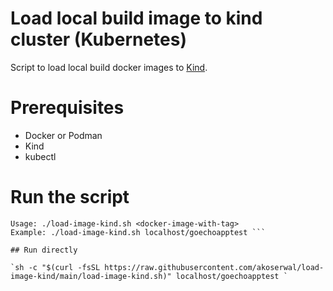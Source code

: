 # Load local build image to kind cluster (Kubernetes)

Script to load local build docker images to [Kind](https://kind.sigs.k8s.io/).

# Prerequisites
* Docker or Podman
* Kind
* kubectl

# Run the script

``` Load local build image to kind cluster 
Usage: ./load-image-kind.sh <docker-image-with-tag>
Example: ./load-image-kind.sh localhost/goechoapptest ```

## Run directly

`sh -c "$(curl -fsSL https://raw.githubusercontent.com/akoserwal/load-image-kind/main/load-image-kind.sh)" localhost/goechoapptest `